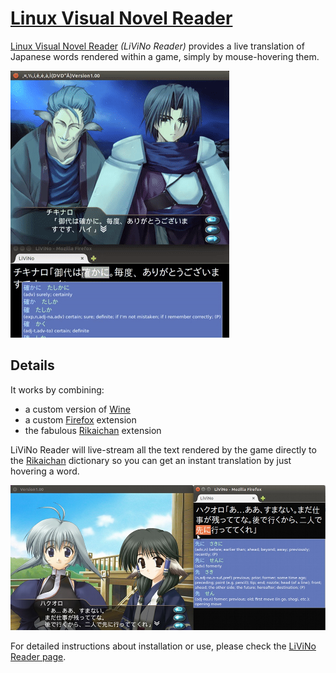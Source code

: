 # [Linux Visual Novel Reader](http://www.adriancourreges.com/projects/livino-reader/)

[Linux Visual Novel Reader](http://www.adriancourreges.com/projects/livino-reader/) *(LiViNo Reader)* provides a live translation of Japanese words rendered within a game, simply by mouse-hovering them.

![Screenshot](/media/preview.gif)

## Details

It works by combining:

- a custom version of [Wine](https://www.winehq.org/)
- a custom [Firefox](https://www.mozilla.org/en-US/firefox/new/) extension
- the fabulous [Rikaichan](https://addons.mozilla.org/En-us/firefox/addon/rikaichan/) extension

LiViNo Reader will live-stream all the text rendered by the game directly to the
[Rikaichan](https://addons.mozilla.org/En-us/firefox/addon/rikaichan/) dictionary so you can get an instant translation by just hovering a word. 

![Screenshot](/media/screenshot.jpg)

For detailed instructions about installation or use, please check the [LiViNo Reader page](http://www.adriancourreges.com/projects/livino-reader/). 

